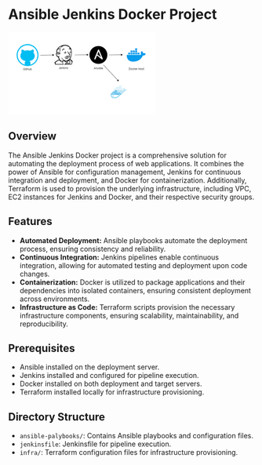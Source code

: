 # Ansible Jenkins Docker Project

![Project-Overview](image.png)

## Overview

The Ansible Jenkins Docker project is a comprehensive solution for automating the deployment process of web applications. It combines the power of Ansible for configuration management, Jenkins for continuous integration and deployment, and Docker for containerization. Additionally, Terraform is used to provision the underlying infrastructure, including VPC, EC2 instances for Jenkins and Docker, and their respective security groups.

## Features

- **Automated Deployment:** Ansible playbooks automate the deployment process, ensuring consistency and reliability.
- **Continuous Integration:** Jenkins pipelines enable continuous integration, allowing for automated testing and deployment upon code changes.
- **Containerization:** Docker is utilized to package applications and their dependencies into isolated containers, ensuring consistent deployment across environments.
- **Infrastructure as Code:** Terraform scripts provision the necessary infrastructure components, ensuring scalability, maintainability, and reproducibility.

## Prerequisites

- Ansible installed on the deployment server.
- Jenkins installed and configured for pipeline execution.
- Docker installed on both deployment and target servers.
- Terraform installed locally for infrastructure provisioning.

## Directory Structure

- `ansible-palybooks/`: Contains Ansible playbooks and configuration files.
- `jenkinsfile`: Jenkinsfile for pipeline execution.
- `infra/`: Terraform configuration files for infrastructure provisioning.
